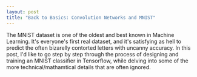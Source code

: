 ```yaml
---
layout: post
title: "Back to Basics: Convolution Networks and MNIST"
---
```


The MNIST dataset is one of the oldest and best known in Machine Learning. It's everyone's first real dataset, and it's satisfying as hell to predict the often bizarelly contorted letters with uncanny accuracy. In this post, I'd like to go step by step through the process of designing and training an MNIST classifier in Tensorflow, while delving into some of the more technical/mathamtical details that are often ignored.

